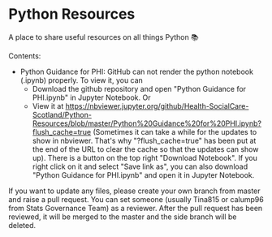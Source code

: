 # Python Resources

A place to share useful resources on all things Python :books:

Contents:
* Python Guidance for PHI: GitHub can not render the python notebook (.ipynb) properly. To view it, you can 
  * Download the github repository and open "Python Guidance for PHI.ipynb" in Jupyter Notebook. Or 
  * View it at https://nbviewer.jupyter.org/github/Health-SocialCare-Scotland/Python-Resources/blob/master/Python%20Guidance%20for%20PHI.ipynb?flush_cache=true (Sometimes it can take a while for the updates to show in nbviewer. That's why "?flush_cache=true" has been put at the end of the URL to clear the cache so that the updates can show up). There is a button on the top right "Download Notebook". If you right click on it and select "Save link as", you can also download "Python Guidance for PHI.ipynb" and open it in Jupyter Notebook. 
  
If you want to update any files, please create your own branch from master and raise a pull request. You can set someone (usually Tina815 or calump96 from Stats Governance Team) as a reviewer. After the pull request has been reviewed, it will be merged to the master and the side branch will be deleted.
